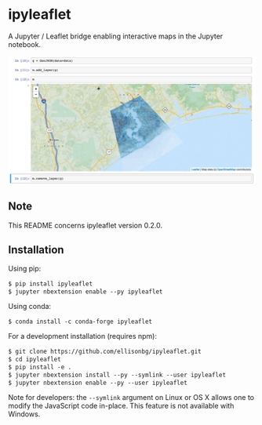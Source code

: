 ipyleaflet
==========

A Jupyter / Leaflet bridge enabling interactive maps in the Jupyter notebook.

![Screenshot](/screenshot.png)

Note
----

This README concerns ipyleaflet version 0.2.0.

Installation
------------

Using pip:

```
$ pip install ipyleaflet
$ jupyter nbextension enable --py ipyleaflet
```

Using conda:

```
$ conda install -c conda-forge ipyleaflet
```

For a development installation (requires npm):

```
$ git clone https://github.com/ellisonbg/ipyleaflet.git
$ cd ipyleaflet
$ pip install -e .
$ jupyter nbextension install --py --symlink --user ipyleaflet
$ jupyter nbextension enable --py --user ipyleaflet
```

Note for developers: the `--symlink` argument on Linux or OS X allows one to
modify the JavaScript code in-place. This feature is not available
with Windows.


